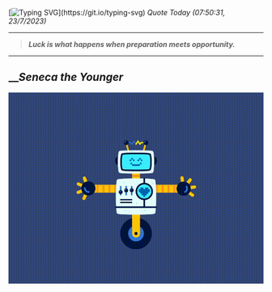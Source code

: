 [![Typing SVG](https://readme-typing-svg.herokuapp.com?font=Press+Start+2P&color=C2F784&size=35&width=900&height=100&lines=Hello+World%2C+I'm+Hung+!)](https://git.io/typing-svg) 
_Quote Today (07:50:31, 23/7/2023)_
___
>**_Luck is what happens when preparation meets opportunity._**
___

## __**_Seneca the Younger_**

![RobotDance](src/assets/images/robot-dancing-dribble.gif?style=center)
